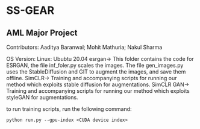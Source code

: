# SS-GEAR

## AML Major Project
Contributors: Aaditya Baranwal; Mohit Mathuria; Nakul Sharma

OS Version: Linux: Ububtu 20.04
esrgan-> This folder contains the code for ESRGAN, the file inf_foler.py scales the images. The file gen_images.py uses the StableDiffusion and GIT to augment the images, and save them offline.
SimCLR-> Training and accompanying scripts for running our method which exploits stable diffusion for augmentations.
SimCLR GAN-> Training and accompanying scripts for running our method which exploits styleGAN for augmentations.

to run training scripts, run the following command:
```
python run.py --gpu-index <CUDA device index>
```
